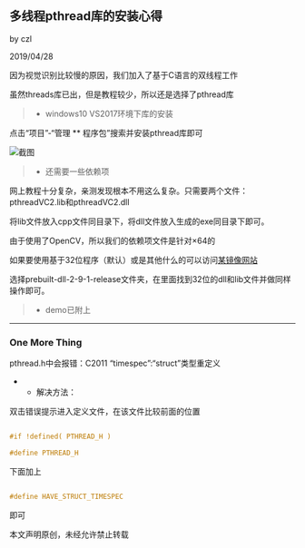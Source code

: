 ## 多线程pthread库的安装心得

by czl

2019/04/28

因为视觉识别比较慢的原因，我们加入了基于C语言的双线程工作

虽然threads库已出，但是教程较少，所以还是选择了pthread库

> * windows10 VS2017环境下库的安装

点击“项目”-“管理 ** 程序包”搜索并安装pthread库即可

![截图](https://i0.hdslb.com/bfs/article/1e280f63d10c33803f3f7db91ce9f8c28d806e31.png@1320w_742h.webp)

> * 还需要一些依赖项

网上教程十分复杂，亲测发现根本不用这么复杂。只需要两个文件：pthreadVC2.lib和pthreadVC2.dll

将lib文件放入cpp文件同目录下，将dll文件放入生成的exe同目录下即可。

由于使用了OpenCV，所以我们的依赖项文件是针对×64的

如果要使用基于32位程序（默认）或是其他什么的可以访问[某镜像网站](http://www.mirrorservice.org/sites/sourceware.org/pub/pthreads-win32)

选择prebuilt-dll-2-9-1-release文件夹，在里面找到32位的dll和lib文件并做同样操作即可。

> * demo已附上

----------------------------

### One More Thing

pthread.h中会报错：C2011 “timespec”:“struct”类型重定义

* * 解决方法：

双击错误提示进入定义文件，在该文件比较前面的位置

```C++

#if !defined( PTHREAD_H )

#define PTHREAD_H

```
下面加上

```C++

#define HAVE_STRUCT_TIMESPEC

```
即可

本文声明原创，未经允许禁止转载
